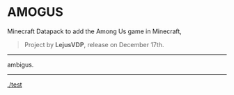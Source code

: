 # AMOGUS

Minecraft Datapack to add the Among Us game in Minecraft,
> Project by **LejusVDP**, release on December 17th.
***
ambigus.
***
<ins>./test</ins>
